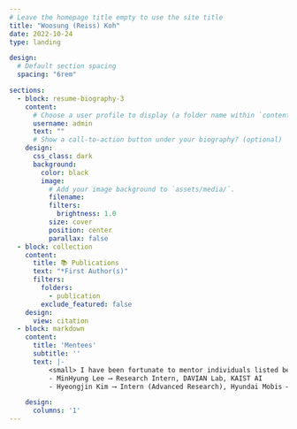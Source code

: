 ```yaml
---
# Leave the homepage title empty to use the site title
title: "Woosung (Reiss) Koh"
date: 2022-10-24
type: landing

design:
  # Default section spacing
  spacing: "6rem"

sections:
  - block: resume-biography-3
    content:
      # Choose a user profile to display (a folder name within `content/authors/`)
      username: admin
      text: ""
      # Show a call-to-action button under your biography? (optional)
    design:
      css_class: dark
      background:
        color: black
        image:
          # Add your image background to `assets/media/`.
          filename: 
          filters:
            brightness: 1.0
          size: cover
          position: center
          parallax: false
  - block: collection
    content:
      title: 📚 Publications
      text: "*First Author(s)"
      filters:
        folders:
          - publication
        exclude_featured: false
    design:
      view: citation
  - block: markdown
    content:
      title: 'Mentees'
      subtitle: ''
      text: |-
          <small> I have been fortunate to mentor individuals listed below, just as I have benefited from the guidance of numerous mentors throughout my own journey.
          - MinHyung Lee ⟶ Research Intern, DAVIAN Lab, KAIST AI
          - Hyeongjin Kim ⟶ Intern (Advanced Research), Hyundai Mobis ⟶ Research Intern, HOLI Lab, SNU</small>

    design:
      columns: '1'
---
```

